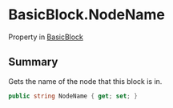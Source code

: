 # BasicBlock.NodeName

Property in [BasicBlock](/docs/api/csharp/yarn.compiler.basicblock.md)

## Summary


Gets the name of the node that this block is in.


```csharp
public string NodeName { get; set; }
```

